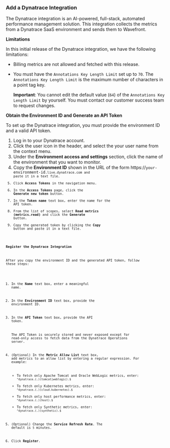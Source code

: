 ### Add a Dynatrace Integration

The Dynatrace integration is an AI-powered, full-stack, automated performance management solution. This integration collects the metrics from a Dynatrace SaaS environment and sends them to Wavefront.

**Limitations**

In this initial release of the Dynatrace integration, we have the following limitations:

* Billing metrics are not allowed and fetched with this release.
* You must have the <code>Annotations Key Length Limit</code> set up to <code>70</code>. The <code>Annotations Key Length Limit</code> is the maximum number of characters in a point tag key.

  **Important**: You cannot edit the default value (<code>64</code>) of the <code>Annotations Key Length Limit</code> by yourself. You must contact our customer success team to request changes.

**Obtain the Environment ID and Generate an API Token**

To set up the Dynatrace integration, you must provide the environment ID and a valid API token. 

1. Log in to your Dynatrace account.
2. Click the user icon in the header, and select the your user name from the context menu.
3. Under the **Environment access and settings** section, click the name of the environment that you want to monitor.
4. Copy the **Environment ID** shown in the URL of the form https://<code>your-environment-id<code>.live.dynatrace.com and paste it in a text file. 
5. Click **Access Tokens** in the navigation menu.
6. In the **Access Tokens** page, click the **Generate new token** button.
7. In the **Token name** text box, enter the name for the API token.
8. From the list of scopes, select **Read metrics (metrics.read)** and click the **Generate** button.
9. Copy the generated token by clicking the **Copy** button and paste it in a text file.

**Register the Dynatrace Integration**

After you copy the environment ID and the generated API token, follow these steps:

1. In the **Name** text box, enter a meaningful name.
2. In the **Environment ID** text box, provide the environment ID.
3. In the **API Token** text box, provide the API token.
  
   The API Token is securely stored and never exposed except for read-only access to fetch data from the Dynatrace Operations server.
   
4. (Optional) In the **Metric Allow List** text box, add metrics to an allow list by entering a regular expression. For example:
   * To fetch only Apache Tomcat and Oracle WebLogic metrics, enter: <code>^dynatrace.(.)(tomcat|weblogic).$</code>
   * To fetch only Kubernetes metrics, enter: <code>^dynatrace.(.)(cloud.kubernetes).$</code>
   * To fetch only host performance metrics, enter: <code>^dynatrace.(.)(host).$</code>
   * To fetch only Synthetic metrics, enter: <code>^dynatrace.(.)(synthetic).$</code>
5. (Optional) Change the **Service Refresh Rate**. The default is `5` minutes.
6. Click **Register**.
